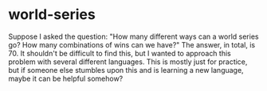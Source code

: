 # world-series
Suppose I asked the question:
  "How many different ways can a world series go? How many combinations of wins can we have?"
The answer, in total, is 70. It shouldn't be difficult to find this, but I wanted to approach this problem with several different languages. This is mostly just for practice, but if someone else stumbles upon this and is learning a new language, maybe it can be helpful somehow?
